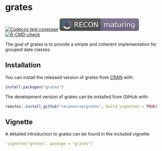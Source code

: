 
<!-- README.md is generated from README.Rmd. Please edit that file -->

# grates

<!-- badges: start -->

[![Codecov test
coverage](https://codecov.io/gh/reconverse/grates/branch/main/graph/badge.svg)](https://app.codecov.io/gh/reconverse/grates?branch=main)
[![](https://raw.githubusercontent.com/reconverse/reconverse.github.io/master/images/badge-maturing.svg)](https://www.reconverse.org/lifecycle.html#maturing)
[![R-CMD-check](https://github.com/reconverse/grates/actions/workflows/R-CMD-check.yaml/badge.svg)](https://github.com/reconverse/grates/actions/workflows/R-CMD-check.yaml)
<!-- badges: end -->

The goal of grates is to provide a simple and coherent implementation
for grouped date classes.

## Installation

You can install the released version of grates from
[CRAN](https://cran.r-project.org/) with:

``` r
install.packages("grates")
```

<div class="pkgdown-devel">

The development version of grates can be installed from GitHub with:

``` r
remotes::install_github("reconverse/grates", build_vignettes = TRUE)
```

</div>

## Vignette

A detailed introduction to grates can be found in the included vignette

``` r
`vignette("grates", package = "grates")`
```
